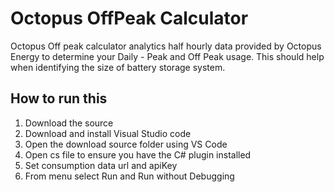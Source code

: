 # Octopus OffPeak Calculator

Octopus Off peak calculator analytics half hourly data provided by Octopus Energy to determine your Daily - Peak and Off Peak usage. This should help when identifying the size of battery storage system.

## How to run this

1) Download the source
2) Download and install Visual Studio code
3) Open the download source folder using VS Code
4) Open cs file to ensure you have the C# plugin installed
5) Set consumption data url and apiKey
6) From menu select Run and Run without Debugging
